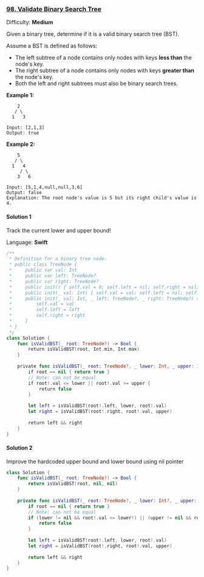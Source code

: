 ### [98\. Validate Binary Search Tree](https://leetcode.com/problems/validate-binary-search-tree/)

Difficulty: **Medium**


Given a binary tree, determine if it is a valid binary search tree (BST).

Assume a BST is defined as follows:

*   The left subtree of a node contains only nodes with keys **less than** the node's key.
*   The right subtree of a node contains only nodes with keys **greater than** the node's key.
*   Both the left and right subtrees must also be binary search trees.

**Example 1:**

```
    2
   / \
  1   3

Input: [2,1,3]
Output: true
```

**Example 2:**

```
    5
   / \
  1   4
     / \
    3   6

Input: [5,1,4,null,null,3,6]
Output: false
Explanation: The root node's value is 5 but its right child's value is 4.
```


#### Solution 1

Track the current lower and upper bound!

Language: **Swift**

```swift
/**
 * Definition for a binary tree node.
 * public class TreeNode {
 *     public var val: Int
 *     public var left: TreeNode?
 *     public var right: TreeNode?
 *     public init() { self.val = 0; self.left = nil; self.right = nil; }
 *     public init(_ val: Int) { self.val = val; self.left = nil; self.right = nil; }
 *     public init(_ val: Int, _ left: TreeNode?, _ right: TreeNode?) {
 *         self.val = val
 *         self.left = left
 *         self.right = right
 *     }
 * }
 */
class Solution {
    func isValidBST(_ root: TreeNode?) -> Bool {
        return isValidBST(root, Int.min, Int.max)
    }
    
    private func isValidBST(_ root: TreeNode?, _ lower: Int, _ upper: Int) -> Bool {
        if root == nil { return true }
        // Note: can not be equal
        if root!.val <= lower || root!.val >= upper { 
            return false 
        }
        
        let left = isValidBST(root!.left, lower, root!.val)
        let right = isValidBST(root!.right, root!.val, upper)
        
        return left && right
    }
}
```

#### Solution 2

Improve the hardcoded upper bound and lower bound using nil pointer

```swift
class Solution {
    func isValidBST(_ root: TreeNode?) -> Bool {
        return isValidBST(root, nil, nil)
    }
    
    private func isValidBST(_ root: TreeNode?, _ lower: Int?, _ upper: Int?) -> Bool {
        if root == nil { return true }
        // Note: can not be equal
        if (lower != nil && root!.val <= lower!) || (upper != nil && root!.val >= upper!) { 
            return false 
        }
        
        let left = isValidBST(root!.left, lower, root!.val)
        let right = isValidBST(root!.right, root!.val, upper)
        
        return left && right
    }
}
```